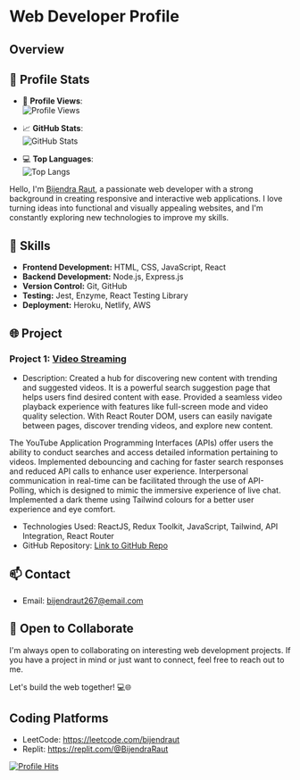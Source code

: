 # Web Developer Profile

<!--![Profile Banner](https://avatars.githubusercontent.com/u/61984063?v=4)-->

## Overview
## 🌟 Profile Stats

- 👀 **Profile Views**:  
  ![Profile Views](https://komarev.com/ghpvc/?username=BijendraRaut&color=ff69b4&style=for-the-badge)

- 📈 **GitHub Stats**:  
  ![GitHub Stats](https://github-readme-stats.vercel.app/api?username=BijendraRaut&show_icons=true&theme=radical)

- 💻 **Top Languages**:  
  ![Top Langs](https://github-readme-stats.vercel.app/api/top-langs/?username=BijendraRaut&layout=compact&theme=radical)



Hello, I'm [Bijendra Raut](https://github.com/BijendraRaut), a passionate web developer with a strong background in creating responsive and interactive web applications. I love turning ideas into functional and visually appealing websites, and I'm constantly exploring new technologies to improve my skills.

## 🔧 Skills

- **Frontend Development:** HTML, CSS, JavaScript, React
- **Backend Development:** Node.js, Express.js
- **Version Control:** Git, GitHub
- **Testing:** Jest, Enzyme, React Testing Library
- **Deployment:** Heroku, Netlify, AWS

## 🌐 Project

### Project 1: [Video Streaming](https://video-sphere-bijendraut.netlify.app/)

- Description:
Created a hub for discovering new content with trending and suggested videos.
It is a powerful search suggestion page that helps users find desired content with ease.
Provided a seamless video playback experience with features like full-screen mode and video quality selection.
With React Router DOM, users can easily navigate between pages, discover trending videos, and explore new content.

The YouTube Application Programming Interfaces (APIs) offer users the ability to conduct searches and access detailed information pertaining to videos.
Implemented debouncing and caching for faster search responses and reduced API calls to enhance user experience.
Interpersonal communication in real-time can be facilitated through the use of API-Polling, which is designed to mimic the immersive experience of live chat.
Implemented a dark theme using Tailwind colours for a better user experience and eye comfort.
- Technologies Used: ReactJS, Redux Toolkit, JavaScript, Tailwind, API Integration, React Router
- GitHub Repository: [Link to GitHub Repo](https://github.com/BijendraRaut/Dev-Youtube)

<!--![Project 1 Screenshot](https://your-image-url.com/project1-screenshot.png)-->

<!--
## 📚 Blog

I occasionally write about web development and technology on my blog. Check out some of my recent posts:

- [Title of Blog Post 1](https://blog-url.com/post-1)
- [Title of Blog Post 2](https://blog-url.com/post-2)
-->
## 📫 Contact
- Email: bijendraut267@email.com

## 🌱 Open to Collaborate

I'm always open to collaborating on interesting web development projects. If you have a project in mind or just want to connect, feel free to reach out to me.

Let's build the web together! 💻🌐
## Coding Platforms
- LeetCode: https://leetcode.com/bijendraut
- Replit: https://replit.com/@BijendraRaut
<a href="https://hits.link/">
  <img src="https://hits.link/hits?url=https://replit.com/@BijendraRaut" alt="Profile Hits">
</a>
